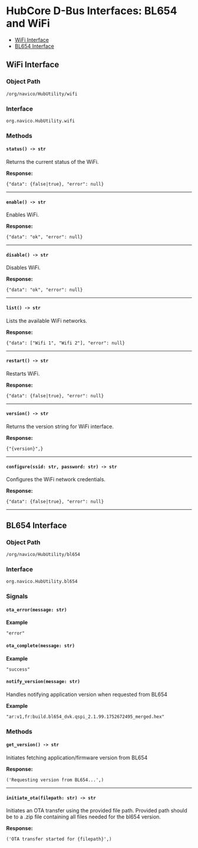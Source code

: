 # HubCore D-Bus Interfaces: BL654 and WiFi

- [WiFi Interface](#wifi-interface)
- [BL654 Interface](#bl654-interface)

## WiFi Interface

### Object Path

```
/org/navico/HubUtility/wifi
```

### Interface

```
org.navico.HubUtility.wifi
```

### Methods

#### `status() -> str`

Returns the current status of the WiFi.

**Response:**

```
{"data": {false|true}, "error": null}
```

---

#### `enable() -> str`

Enables WiFi.

**Response:**

```
{"data": "ok", "error": null}
```

---

#### `disable() -> str`

Disables WiFi.

**Response:**

```
{"data": "ok", "error": null}
```

---

#### `list() -> str`

Lists the available WiFi networks.

**Response:**

```
{"data": ["Wifi 1", "Wifi 2"], "error": null}
```

---

#### `restart() -> str`

Restarts WiFi.

**Response:**

```
{"data": {false|true}, "error": null}
```

---

#### `version() -> str`

Returns the version string for WiFi interface.

**Response:**

```
{"{version}",}
```

---

#### `configure(ssid: str, password: str) -> str`

Configures the WiFi network credentials.

**Response:**

```
{"data": {false|true}, "error": null}
```

---

## BL654 Interface

### Object Path

```
/org/navico/HubUtility/bl654
```

### Interface

```
org.navico.HubUtility.bl654
```

### Signals

#### `ota_error(message: str)`

**Example**

```
"error"
```

#### `ota_complete(message: str)`

**Example**

```
"success"
```

#### `notify_version(message: str)`

Handles notifying application version when requested from BL654

**Example**

```
"ar:v1,fr:build.bl654_dvk.qspi_2.1.99.1752672495_merged.hex"
```

### Methods

#### `get_version() -> str`

Initiates fetching application/firmware version from BL654

**Response:**

```
('Requesting version from BL654...',)
```

---

#### `initiate_ota(filepath: str) -> str`

Initiates an OTA transfer using the provided file path. Provided path should be to a .zip file containing all files needed for the bl654 version.

**Response:**

```
('OTA transfer started for {filepath}',)
```
